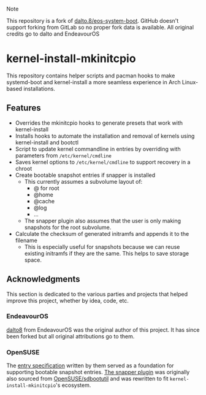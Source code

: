 > [!NOTE]
> This repository is a fork of
> [dalto.8/eos-system-boot](https://gitlab.com/dalto.8/eos-systemd-boot). GitHub
> doesn't support forking from GitLab so no proper fork data is available. All
> original credits go to dalto and EndeavourOS

# kernel-install-mkinitcpio

This repository contains helper scripts and pacman hooks to make systemd-boot
and kernel-install a more seamless experience in Arch Linux-based installations.

## Features
* Overrides the mkinitcpio hooks to generate presets that work with kernel-install
* Installs hooks to automate the installation and removal of kernels using kernel-install and bootctl
* Script to update kernel commandline in entries by overriding with parameters
  from `/etc/kernel/cmdline`
* Saves kernel options to `/etc/kernel/cmdline` to support recovery in a chroot
* Create bootable snapshot entries if snapper is installed
    * This currently assumes a subvolume layout of:
        * @ for root
        * @home
        * @cache
        * @log
        * ...
    * The snapper plugin also assumes that the user is only making snapshots for
      the root subvolume.
* Calculate the checksum of generated initramfs and appends it to the filename
    * This is especially useful for snapshots because we can reuse existing
      initramfs if they are the same. This helps to save storage space.

## Acknowledgments

This section is dedicated to the various parties and projects that helped
improve this project, whether by idea, code, etc.

### EndeavourOS

[dalto8](https://github.com/dalto8) from EndeavourOS was the original author of
this project. It has since been forked but all original attributions go to them.

### OpenSUSE

The [entry
specification](https://github.com/openSUSE/sdbootutil/blob/main/ARCHITECTURE.md)
written by them served as a foundation for supporting bootable snapshot entries.
[The snapper plugin](./usr/lib/snapper/plugins/10-kim.snapper) was originally
also sourced from
[OpenSUSE/sdbootutil](https://github.com/openSUSE/sdbootutil/blob/main/10-sdbootutil.snapper)
and was rewritten to fit `kernel-install-mkinitcpio`'s ecosystem.
